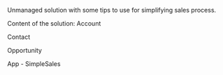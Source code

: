 Unmanaged solution with some tips to use for simplifying sales process. 

Content of the solution:
Account

Contact

Opportunity

App - SimpleSales


